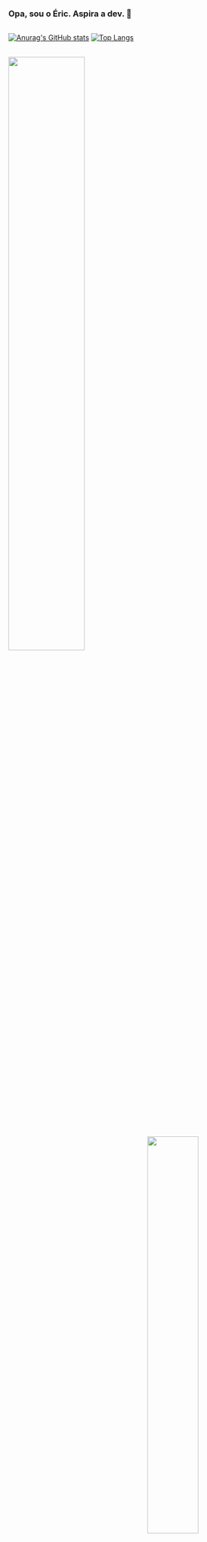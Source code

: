 ### Opa, sou o Éric. Aspira a dev. 👋
##

[![Anurag's GitHub stats](https://github-readme-stats.vercel.app/api?username=ericalmeidasp&show_icons=true&theme=radical)](https://github.com/ericalmeidasp/github-readme-stats)
[![Top Langs](https://github-readme-stats.vercel.app/api/top-langs/?username=ericalmeidasp&layout=compact&theme=radical)](https://github.com/ericalmeidasp/github-readme-stats)
##
<a href="https://github.com/ericalmeidasp/github-readme-stats">
  <img align="left" src="https://github-readme-stats.vercel.app/api?username=ericalmeidasp&show_icons=true&theme=radical" width="55%" />
</a>
<a href="https://github.com/ericalmeidasp/github-readme-stats">
  <img align="right" src="https://github-readme-stats.vercel.app/api/top-langs/?username=ericalmeidasp&layout=compact&theme=radical" width="45%" />
</a>


<!--
**ericalmeidasp/ericalmeidasp** is a ✨ _special_ ✨ repository because its `README.md` (this file) appears on your GitHub profile.

Here are some ideas to get you started:

- 🔭 I’m currently working on ...
- 🌱 I’m currently learning ...
- 👯 I’m looking to collaborate on ...
- 🤔 I’m looking for help with ...
- 💬 Ask me about ...
- 📫 How to reach me: ...
- 😄 Pronouns: ...
- ⚡ Fun fact: ...
-->
